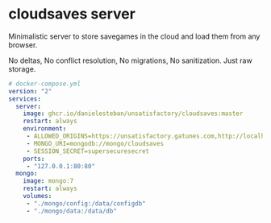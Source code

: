 cloudsaves server
==

Minimalistic server to store savegames in the cloud and load them from any browser.

No deltas, No conflict resolution, No migrations, No sanitization. Just raw storage.

```yaml
# docker-compose.yml
version: "2"
services:
  server:
    image: ghcr.io/danielesteban/unsatisfactory/cloudsaves:master
    restart: always
    environment:
     - ALLOWED_ORIGINS=https://unsatisfactory.gatunes.com,http://localhost:8080
     - MONGO_URI=mongodb://mongo/cloudsaves
     - SESSION_SECRET=supersecuresecret
    ports:
     - "127.0.0.1:80:80"
  mongo:
    image: mongo:7
    restart: always
    volumes:
     - "./mongo/config:/data/configdb"
     - "./mongo/data:/data/db"
```
